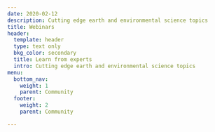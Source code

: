 ```yaml
---
date: 2020-02-12
description: Cutting edge earth and environmental science topics
title: Webinars
header:
  template: header
  type: text only
  bkg_color: secondary
  title: Learn from experts
  intro: Cutting edge earth and environmental science topics
menu:
  bottom_nav:
    weight: 1
    parent: Community
  footer:
    weight: 2
    parent: Community

---
```


